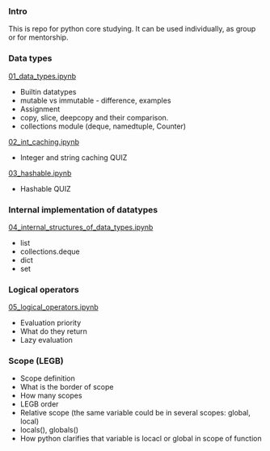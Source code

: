 ### Intro

This is repo for python core studying. It can be used individually, 
as group or for mentorship.

### Data types

[01_data_types.ipynb](01_data_types.ipynb)
- Builtin datatypes
- mutable vs immutable - difference, examples
- Assignment
- copy, slice, deepcopy and their comparison.
- collections module (deque, namedtuple, Counter)

[02_int_caching.ipynb](02_int_caching.ipynb)
- Integer and string caching QUIZ

[03_hashable.ipynb](03_hashable.ipynb)
- Hashable QUIZ

### Internal implementation of datatypes

[04_internal_structures_of_data_types.ipynb](04_internal_structures_of_data_types.ipynb)
- list
- collections.deque
- dict
- set

### Logical operators

[05_logical_operators.ipynb](05_logical_operators.ipynb)
- Evaluation priority
- What do they return
- Lazy evaluation


### Scope (LEGB)

- Scope definition
- What is the border of scope
- How many scopes
- LEGB order
- Relative scope (the same variable could be in several scopes: global, local)
- locals(), globals()
- How python clarifies that variable is locacl or global in scope of function
